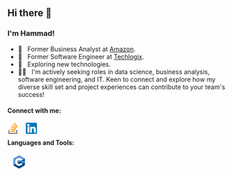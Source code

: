 ## Hi there 👋
### I'm Hammad!

- 💼 &nbsp; Former Business Analyst  at [Amazon](https://www.amazon.de/).
- 💼 &nbsp; Former Software Engineer at [Techlogix](https://www.techlogix.com/).
- 📖 &nbsp; Exploring new technologies.
- 💁🏻 &nbsp; I'm actively seeking roles in data science, business analysis, software engineering, and IT. Keen to connect and explore how my diverse skill set and project experiences can contribute to your team's success!

#### Connect with me:
[<img align="left" alt="hammad-ch | Stack-overflow" width="25px" src="https://raw.githubusercontent.com/osama-a-rehman/osama-a-rehman/main/icons/connect-with-me/stack-overflow.png" />][stackoverflow]
[<img align="left" alt="hammad-ch | LinkedIn" width="25px" src="https://raw.githubusercontent.com/osama-a-rehman/osama-a-rehman/main/icons/connect-with-me/linkedin.png" style="margin-left: 16px" />][linkedin]

<br />

#### Languages and Tools:

<img align="left" alt="C++" width="32px" height="32px" src="https://raw.githubusercontent.com/hammadch1/hammadch1/main/icons/languages-and-tools/c++.png" style="margin-left: 10px" />

[stackoverflow]: https://stackoverflow.com/users/11849189/muhammad-hammad-chaudhary
[linkedin]: https://www.linkedin.com/in/hammadch1
